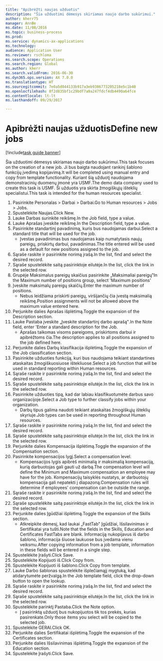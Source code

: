 ```yaml
--- 
title: "Apibrėžti naujas užduotis"
description: "Šia užduotimi dėmesys skiriamas naujo darbo sukūrimui."
author: kherr75
manager: AnnBe
ms.date: 11/08/2016
ms.topic: business-process
ms.prod: 
ms.service: dynamics-ax-applications
ms.technology: 
audience: Application User
ms.reviewer: rschloma
ms.search.scope: Operations
ms.search.region: Global
ms.author: kherr
ms.search.validFrom: 2016-06-30
ms.dyn365.ops.version: AX 7.0.0
ms.translationtype: HT
ms.sourcegitcommit: 7e0a5d044133b917a3eb9386773205218e5c1b40
ms.openlocfilehash: 8f2d835bf1c29bdf7a9a247fdcf4db4490a64fce
ms.contentlocale: lt-lt
ms.lasthandoff: 09/29/2017

---
```

# <a name="define-new-jobs"></a><span data-ttu-id="823c1-103">Apibrėžti naujas užduotis</span><span class="sxs-lookup"><span data-stu-id="823c1-103">Define new jobs</span></span>

[!include[task guide banner](../../includes/task-guide-banner.md)]

<span data-ttu-id="823c1-104">Šia užduotimi dėmesys skiriamas naujo darbo sukūrimui.</span><span class="sxs-lookup"><span data-stu-id="823c1-104">This task focuses on the creation of a new job.</span></span> <span data-ttu-id="823c1-105">Ji bus baigta naudojant rankinį šablono funkcijų įvedimą kopijavimą.</span><span class="sxs-lookup"><span data-stu-id="823c1-105">It will be completed using manual entry and copy from template functionality.</span></span> <span data-ttu-id="823c1-106">Kuriant šią užduotį naudojama demonstracinių duomenų įmonė yra USMF.</span><span class="sxs-lookup"><span data-stu-id="823c1-106">The demo data company used to create this task is USMF.</span></span> <span data-ttu-id="823c1-107">Ši užduotis yra skirta žmogiškųjų išteklių specialistui.</span><span class="sxs-lookup"><span data-stu-id="823c1-107">This task is intended for the human resources specialist.</span></span>

1. <span data-ttu-id="823c1-108">Pasirinkite Personalas > Darbai > Darbai.</span><span class="sxs-lookup"><span data-stu-id="823c1-108">Go to Human resources > Jobs > Jobs.</span></span>
2. <span data-ttu-id="823c1-109">Spustelėkite Naujas.</span><span class="sxs-lookup"><span data-stu-id="823c1-109">Click New.</span></span>
3. <span data-ttu-id="823c1-110">Lauke Darbas surinkite reikšmę.</span><span class="sxs-lookup"><span data-stu-id="823c1-110">In the Job field, type a value.</span></span>
4. <span data-ttu-id="823c1-111">Lauke Aprašas įveskite reikšmę.</span><span class="sxs-lookup"><span data-stu-id="823c1-111">In the Description field, type a value.</span></span>
5. <span data-ttu-id="823c1-112">Pasirinkite standartinį pavadinimą, kuris bus naudojamas darbui.</span><span class="sxs-lookup"><span data-stu-id="823c1-112">Select a standard title that will be used for the job.</span></span> 
    * <span data-ttu-id="823c1-113">Įvestas pavadinimas bus naudojamas kaip numatytasis naujų pareigų, priskirtų darbui, pavadinimas.</span><span class="sxs-lookup"><span data-stu-id="823c1-113">The title entered will be used as a default for new positions assigned to the job.</span></span>  
6. <span data-ttu-id="823c1-114">Sąraše raskite ir pasirinkite norimą įrašą.</span><span class="sxs-lookup"><span data-stu-id="823c1-114">In the list, find and select the desired record.</span></span>
7. <span data-ttu-id="823c1-115">Sąraše spustelėkite saitą pasirinktoje eilutėje.</span><span class="sxs-lookup"><span data-stu-id="823c1-115">In the list, click the link in the selected row.</span></span>
8. <span data-ttu-id="823c1-116">Grupėje Maksimalus pareigų skaičius pasirinkite „Maksimaliai pareigų‟</span><span class="sxs-lookup"><span data-stu-id="823c1-116">In the Maximum number of positions group, select 'Maximum positions'</span></span>
9. <span data-ttu-id="823c1-117">Įveskite maksimalų pareigų skaičių.</span><span class="sxs-lookup"><span data-stu-id="823c1-117">Enter the maximum number of positions.</span></span> 
    * <span data-ttu-id="823c1-118">Nebus leidžiama priskirti pareigų, viršijančių čia įvestą maksimalią reikšmę.</span><span class="sxs-lookup"><span data-stu-id="823c1-118">Position assignments will not be allowed above the maximum value entered here.</span></span>  
10. <span data-ttu-id="823c1-119">Perjunkite dalies Aprašas išplėtimą.</span><span class="sxs-lookup"><span data-stu-id="823c1-119">Toggle the expansion of the Description section.</span></span>
11. <span data-ttu-id="823c1-120">Lauke Pastaba įveskite „Įveskite standartinį darbo aprašą‟.</span><span class="sxs-lookup"><span data-stu-id="823c1-120">In the Note field, enter 'Enter a standard description for the Job.</span></span>
    * <span data-ttu-id="823c1-121">Aprašas taikomas visoms pareigoms, priskirtoms darbui ir apibrėžtoms čia.</span><span class="sxs-lookup"><span data-stu-id="823c1-121">The description applies to all positions assigned to the job defined here.</span></span>  
12. <span data-ttu-id="823c1-122">Perjunkite dalies Darbų klasifikacija išplėtimą.</span><span class="sxs-lookup"><span data-stu-id="823c1-122">Toggle the expansion of the Job classification section.</span></span>
13. <span data-ttu-id="823c1-123">Pasirinkite užduoties funkciją, kuri bus naudojama teikiant standartines ataskaitas žmogiškuosiuose ištekliuose.</span><span class="sxs-lookup"><span data-stu-id="823c1-123">Select a job function that will be used in standard reporting within Human resources.</span></span>
14. <span data-ttu-id="823c1-124">Sąraše raskite ir pasirinkite norimą įrašą.</span><span class="sxs-lookup"><span data-stu-id="823c1-124">In the list, find and select the desired record.</span></span>
15. <span data-ttu-id="823c1-125">Sąraše spustelėkite saitą pasirinktoje eilutėje.</span><span class="sxs-lookup"><span data-stu-id="823c1-125">In the list, click the link in the selected row.</span></span>
16. <span data-ttu-id="823c1-126">Pasirinkite užduoties tipą, kad dar labiau klasifikuotumėte darbus savo organizacijoje.</span><span class="sxs-lookup"><span data-stu-id="823c1-126">Select a Job type to further classify jobs within your organization.</span></span> 
    * <span data-ttu-id="823c1-127">Darbų tipus galima naudoti teikiant ataskaitas žmogiškųjų išteklių skyriuje.</span><span class="sxs-lookup"><span data-stu-id="823c1-127">Job types can be used in reporting throughout Human resources.</span></span>  
17. <span data-ttu-id="823c1-128">Sąraše raskite ir pasirinkite norimą įrašą.</span><span class="sxs-lookup"><span data-stu-id="823c1-128">In the list, find and select the desired record.</span></span>
18. <span data-ttu-id="823c1-129">Sąraše spustelėkite saitą pasirinktoje eilutėje.</span><span class="sxs-lookup"><span data-stu-id="823c1-129">In the list, click the link in the selected row.</span></span>
19. <span data-ttu-id="823c1-130">Perjunkite dalies Kompensacija išplėtimą.</span><span class="sxs-lookup"><span data-stu-id="823c1-130">Toggle the expansion of the Compensation section.</span></span>
20. <span data-ttu-id="823c1-131">Pasirinkite kompensacijos lygį.</span><span class="sxs-lookup"><span data-stu-id="823c1-131">Select a compensation level.</span></span>
    * <span data-ttu-id="823c1-132">Kompensacijos lygis apibrėš minimalią ir maksimalią kompensaciją, kurią darbuotojas gali gauti už darbą.</span><span class="sxs-lookup"><span data-stu-id="823c1-132">The compensation level will define the Minimum and Maximum compensation an employee may have for the job.</span></span> <span data-ttu-id="823c1-133">Kompensacijų taisyklės nustatys, ar darbuotojų kompensacija gali nepatekti į diapazoną.</span><span class="sxs-lookup"><span data-stu-id="823c1-133">Compensation rules will determine if employees' compensation can be outside the range.</span></span>  
21. <span data-ttu-id="823c1-134">Sąraše raskite ir pasirinkite norimą įrašą.</span><span class="sxs-lookup"><span data-stu-id="823c1-134">In the list, find and select the desired record.</span></span>
22. <span data-ttu-id="823c1-135">Sąraše spustelėkite saitą pasirinktoje eilutėje.</span><span class="sxs-lookup"><span data-stu-id="823c1-135">In the list, click the link in the selected row.</span></span>
23. <span data-ttu-id="823c1-136">Perjunkite dalies Įgūdžiai išplėtimą.</span><span class="sxs-lookup"><span data-stu-id="823c1-136">Toggle the expansion of the Skills section.</span></span>
    * <span data-ttu-id="823c1-137">Atkreipkite dėmesį, kad laukai „FastTab‟ Įgūdžiai, Išsilavinimas ir Sertifikatai yra tušti.</span><span class="sxs-lookup"><span data-stu-id="823c1-137">Note that the fields in the Skills, Education and Certificates FastTabs are blank.</span></span> <span data-ttu-id="823c1-138">Informaciją nukopijavus iš darbo šablono, informacija šiuose laukuose bus įvedama vienu veiksmu.</span><span class="sxs-lookup"><span data-stu-id="823c1-138">After copying information from a job template, information in these fields will be entered in a single step.</span></span>   
24. <span data-ttu-id="823c1-139">Spustelėkite Įrašyti.</span><span class="sxs-lookup"><span data-stu-id="823c1-139">Click Save.</span></span>
25. <span data-ttu-id="823c1-140">Spustelėkite Kopijuoti iš.</span><span class="sxs-lookup"><span data-stu-id="823c1-140">Click Copy from.</span></span>
26. <span data-ttu-id="823c1-141">Spustelėkite Kopijuoti iš šablono.</span><span class="sxs-lookup"><span data-stu-id="823c1-141">Click Copy from template.</span></span>
27. <span data-ttu-id="823c1-142">Lauke Darbo šablonas spustelėkite išplečiamąjį mygtuką, kad atidarytumėte peržvalgą.</span><span class="sxs-lookup"><span data-stu-id="823c1-142">In the Job template field, click the drop-down button to open the lookup.</span></span>
28. <span data-ttu-id="823c1-143">Sąraše raskite ir pasirinkite norimą įrašą.</span><span class="sxs-lookup"><span data-stu-id="823c1-143">In the list, find and select the desired record.</span></span>
29. <span data-ttu-id="823c1-144">Sąraše spustelėkite saitą pasirinktoje eilutėje.</span><span class="sxs-lookup"><span data-stu-id="823c1-144">In the list, click the link in the selected row.</span></span>
30. <span data-ttu-id="823c1-145">Spustelėkite parinktį Pastaba.</span><span class="sxs-lookup"><span data-stu-id="823c1-145">Click the Note option.</span></span>
    * <span data-ttu-id="823c1-146">Į pasirinktą užduotį bus nukopijuotos tik tos prekės, kurias pasirenkate.</span><span class="sxs-lookup"><span data-stu-id="823c1-146">Only those items you select will be copied to the selected job.</span></span>    
31. <span data-ttu-id="823c1-147">Spustelėkite GERAI.</span><span class="sxs-lookup"><span data-stu-id="823c1-147">Click OK.</span></span>
32. <span data-ttu-id="823c1-148">Perjunkite dalies Sertifikatai išplėtimą.</span><span class="sxs-lookup"><span data-stu-id="823c1-148">Toggle the expansion of the Certificates section.</span></span>
33. <span data-ttu-id="823c1-149">Perjunkite dalies Išsilavinimas išplėtimą.</span><span class="sxs-lookup"><span data-stu-id="823c1-149">Toggle the expansion of the Education section.</span></span>
34. <span data-ttu-id="823c1-150">Spustelėkite Įrašyti.</span><span class="sxs-lookup"><span data-stu-id="823c1-150">Click Save.</span></span>


